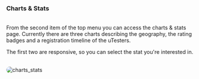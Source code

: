 ### Charts & Stats
<br>
From the second item of the top menu you can access the charts & stats page. Currently there are three charts describing the geography, the rating badges and a registration timeline of the uTesters.

The first two are responsive, so you can select the stat you're interested in.

<br>
<img src="img/charts_stats.png" style="display: block; margin: auto; border-radius: 25px;" alt="charts_stats"></th>	
